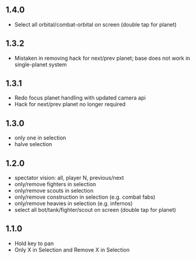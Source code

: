 ## 1.4.0

- Select all orbital/combat-orbital on screen (double tap for planet)

## 1.3.2

- Mistaken in removing hack for next/prev planet; base does not work in single-planet system

## 1.3.1

- Redo focus planet handling with updated camera api
- Hack for next/prev planet no longer required

## 1.3.0

- only one in selection
- halve selection

## 1.2.0

- spectator vision: all, player N, previous/next
- only/remove fighters in selection
- only/remove scouts in selection
- only/remove construction in selection (e.g. combat fabs)
- only/remove heavies in selection (e.g. infernos)
- select all bot/tank/fighter/scout on screen (double tap for planet)

## 1.1.0

- Hold key to pan
- Only X in Selection and Remove X in Selection
